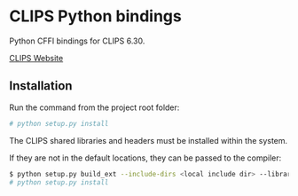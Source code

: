 CLIPS Python bindings
=====================

Python CFFI bindings for CLIPS 6.30.

[CLIPS Website](http://www.clipsrules.net/)

Installation
------------

Run the command from the project root folder:

```bash
# python setup.py install
```

The CLIPS shared libraries and headers must be installed within the system.

If they are not in the default locations, they can be passed to the compiler:

```bash
$ python setup.py build_ext --include-dirs <local include dir> --libraries <local lib dir>
# python setup.py install
```

